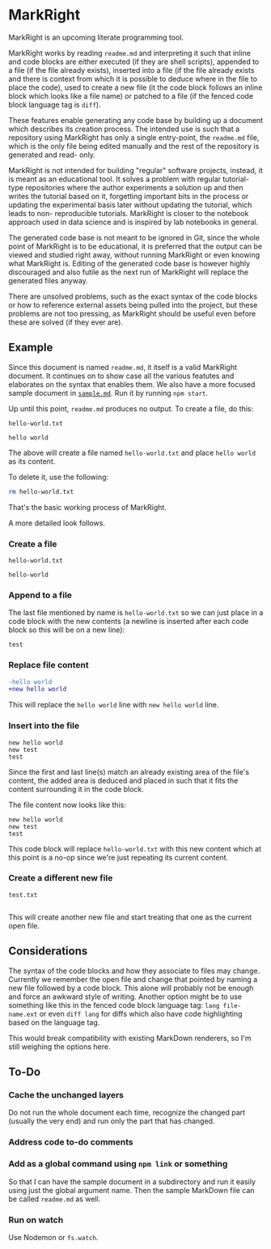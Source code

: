 # MarkRight

MarkRight is an upcoming literate programming tool.

MarkRight works by reading `readme.md` and interpreting it such that inline and
code blocks are either executed (if they are shell scripts), appended to a file
(if the file already exists), inserted into a file (if the file already exists
and there is context from which it is possible to deduce where in the file to
place the code), used to create a new file (it the code block follows an inline
block which looks like a file name) or patched to a file (if the fenced code
block language tag is `diff`).

These features enable generating any code base by building up a document which
describes its creation process. The intended use is such that a repository using
MarkRight has only a single entry-point, the `readme.md` file, which is the only
file being edited manually and the rest of the repository is generated and read-
only.

MarkRight is not intended for building "regular" software projects, instead, it
is meant as an educational tool. It solves a problem with regular tutorial-type
repositories where the author experiments a solution up and then writes the
tutorial based on it, forgetting important bits in the process or updating the
experimental basis later without updating the tutorial, which leads to non-
reproducible tutorials. MarkRight is closer to the notebook approach used in
data science and is inspired by lab notebooks in general.

The generated code base is not meant to be ignored in Git, since the whole point
of MarkRight is to be educational, it is preferred that the output can be viewed
and studied right away, without running MarkRight or even knowing what MarkRight
is. Editing of the generated code base is however highly discouraged and also
futile as the next run of MarkRight will replace the generated files anyway.

There are unsolved problems, such as the exact syntax of the code blocks or how
to reference external assets being pulled into the project, but these problems
are not too pressing, as MarkRight should be useful even before these are solved
(if they ever are).

## Example

Since this document is named `readme.md`, it itself is a valid MarkRight
document. It continues on to show case all the various featutes and elaborates
on the syntax that enables them. We also have a more focused sample document in
[`sample.md`](sample.md). Run it by running `npm start`.

Up until this point, `readme.md` produces no output. To create a file, do this:

`hello-world.txt`
```
hello world
```

The above will create a file named `hello-world.txt` and place `hello world` as
its content.

To delete it, use the following:

```sh
rm hello-world.txt
```

That's the basic working process of MarkRight.

A more detailed look follows.

### Create a file

`hello-world.txt`
```
hello-world
```

### Append to a file

The last file mentioned by name is `hello-world.txt` so we can just place in a
code block with the new contents (a newline is inserted after each code block
so this will be on a new line):

```
test
```

### Replace file content

```diff
-hello world
+new hello world
```

This will replace the `hello world` line with `new hello world` line.

### Insert into the file

```
new hello world
new test
test
```

Since the first and last line(s) match an already existing area of the file's
content, the added area is deduced and placed in such that it fits the content
surrounding it in the code block.

The file content now looks like this:

```
new hello world
new test
test
```

This code block will replace `hello-world.txt` with this new content which at
this point is a no-op since we're just repeating its current content.

### Create a different new file

`test.txt`
```
```

This will create another new file and start treating that one as the current
open file.

## Considerations

The syntax of the code blocks and how they associate to files may change.
Currently we remember the open file and change that pointed by naming a new file
followed by a code block. This alone will probably not be enough and force an
awkward style of writing. Another option might be to use something like this in
the fenced code block language tag: `lang file-name.ext` or even `diff lang` for
diffs which also have code highlighting based on the language tag.

This would break compatibility with existing MarkDown renderers, so I'm still
weighing the options here.

## To-Do

### Cache the unchanged layers

Do not run the whole document each time, recognize the changed part (usually the
very end) and run only the part that has changed.

### Address code to-do comments

### Add as a global command using `npm link` or something

So that I can have the sample document in a subdirectory and run it easily
using just the global argument name. Then the sample MarkDown file can be called
`readme.md` as well.

### Run on watch

Use Nodemon or `fs.watch`.
